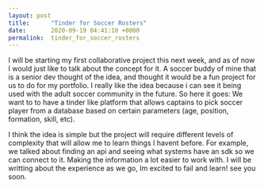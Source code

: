 ```yaml
---
layout: post
title:      "Tinder for Soccer Rosters"
date:       2020-09-19 04:41:10 +0000
permalink:  tinder_for_soccer_rosters
---
```



I will be starting my first collaborative project this next week, and as of now I would just like to talk about the concept for it.
A soccer buddy of mine that is a senior dev thought of the idea, and thought it would be a fun project for us to do for my portfolio. I really like the idea because i can see it being used with the adult soccer community in the future. So here it goes: We want to to have a tinder like platform that allows captains to pick soccer player from a database based on certain parameters (age, position, formation, skill, etc). 

I think the idea is simple but the project will require different levels of complexity that will allow me to learn things I havent before. For example, we talked about finding an api and seeing what systems have an sdk so we can connect to it. Making the information a lot easier to work with. I will be writting about the experience as we go, Im excited to fail and learn! see you soon.

